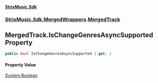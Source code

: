 #### [StrixMusic.Sdk](./index.md 'index')
### [StrixMusic.Sdk.MergedWrappers](./StrixMusic-Sdk-MergedWrappers.md 'StrixMusic.Sdk.MergedWrappers').[MergedTrack](./StrixMusic-Sdk-MergedWrappers-MergedTrack.md 'StrixMusic.Sdk.MergedWrappers.MergedTrack')
## MergedTrack.IsChangeGenresAsyncSupported Property
```csharp
public bool IsChangeGenresAsyncSupported { get; }
```
#### Property Value
[System.Boolean](https://docs.microsoft.com/en-us/dotnet/api/System.Boolean 'System.Boolean')  
